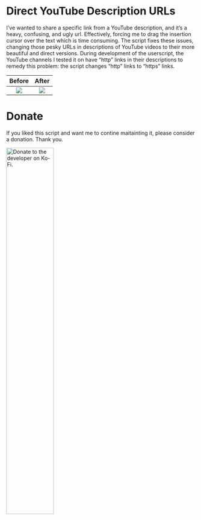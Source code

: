 # Direct YouTube Description URLs
I’ve wanted to share a specific link from a YouTube description, and it’s a heavy, confusing, and ugly url. Effectively, forcing me to drag the insertion cursor over the text which is time consuming. The script fixes these issues, changing those pesky URLs in descriptions of YouTube videos to their more beautiful and direct versions. During development of the userscript, the YouTube channels I tested it on have “http” links in their descriptions to remedy this problem: the script changes “http” links to “https” links.

| Before             |  After |
:-------------------------:|:-------------------------:
![](https://github.com/miahj1/direct-youtube-description-urls/assets/84815985/e65af8d3-9670-4f7b-a8c1-b4c647449c53)  |  ![](https://github.com/miahj1/direct-youtube-description-urls/assets/84815985/10fc01fe-1312-4642-8185-a66d95186414)

# Donate
If you liked this script and want me to contine maitainting it, please consider a donation. Thank you.

[<img alt="Donate to the developer on Ko-Fi." width="50%" src="https://github.com/miahj1/direct-youtube-description-urls/assets/84815985/567eb7ac-5d8b-470f-a8ab-0d398d658c80"/>](https://ko-fi.com/jabedmiah)
